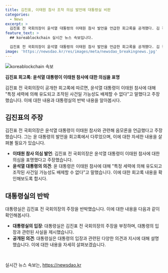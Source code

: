 ```yaml
---
title: 김진표, 이태원 참사 조작 의심 발언에 대통령실 비판
categories:
  - News
excerpt: >
  김진표 전 국회의장이 윤석열 대통령의 이태원 참사 발언을 언급한 회고록을 공개했다. 김 전 의장은 윤 대통령이 음모론적인 발언을 하면서 장관의 사의 표명을 촉구했고, 대통령의 반응을 위험하게 평가했다. 대통령실은 이에 반박하며 참사 관련 조사를 강조했다. 요인은 김 전 의장의 이야기를 왜곡한다는 입장이었다.
feature_text: >
  ## koreablockchain 실시간 뉴스 속보입니다.

  김진표 전 국회의장이 윤석열 대통령의 이태원 참사 발언을 언급한 회고록을 공개했다. 김 전 의장은 윤 대통령이 음모론적인 발언을 하면서 장관의 사의 표명을 촉구했고, 대통령의 반응을 위험하게 평가했다. 대통령실은 이에 반박하며 참사 관련 조사를 강조했다. 요인은 김 전 의장의 이야기를 왜곡한다는 입장이었다.
image: 'https://newsdao.kr/res/images/meta/newsdao_breakingnews.jpg'
---
```


<p><img src="https://newsdao.kr/res/images/meta/newsdao_breakingnews.jpg" alt="koreablockchain 속보" /></p>

<p><b>김진표 회고록: 윤석열 대통령이 이태원 참사에 대한 의심을 표명</b></p>

<p>김진표 전 국회의장이 공개한 회고록에 따르면, 윤석열 대통령이 이태원 참사에 대해 "특정 세력에 의해 유도되고 조작된 사건일 가능성도 배제할 수 없다"고 말했다고 주장했습니다. 이에 대한 내용과 대통령실의 반박 내용을 알아봅시다.</p>

<h2 data-ke-size="size26">김진표의 주장</h2>

<p>김진표 전 국회의장은 윤석열 대통령이 이태원 참사와 관련해 음모론을 언급했다고 주장했습니다. 그는 윤 대통령의 발언을 회고록에서 다루었으며, 이에 대한 자세한 내용을 살펴볼 필요가 있습니다.</p>

<ul>
  <li><b>이태원 참사 의심 발언</b>: 김진표 전 국회의장은 윤석열 대통령이 이태원 참사에 대한 의심을 표명했다고 주장했습니다.</li>
  <li><b>윤석열 대통령의 의견</b>: 윤 대통령은 이태원 참사에 대해 "특정 세력에 의해 유도되고 조작된 사건일 가능성도 배제할 수 없다"고 말했습니다. 이에 대한 회고록 내용을 확인해보도록 합시다.</li>
</ul>

<h2 data-ke-size="size26">대통령실의 반박</h2>

<p>대통령실은 김진표 전 국회의장의 주장을 반박했습니다. 이에 대한 내용을 다음과 같이 확인해봅시다.</p>

<ul>
  <li><b>대통령실의 입장</b>: 대통령실은 김진표 전 국회의장의 주장을 부정하며, 대통령의 입장과 관련된 사실을 제시했습니다.</li>
  <li><b>공개된 의견</b>: 대통령실은 대통령의 입장과 관련된 다양한 의견과 지시에 대해 설명했습니다. 이에 대한 내용을 자세히 살펴보겠습니다.</li>
</ul>

<p data-ke-size="size16">&nbsp;</p>
실시간 뉴스 속보는, <a href="https://newsdao.kr" rel="dofollow">https://newsdao.kr</a>


